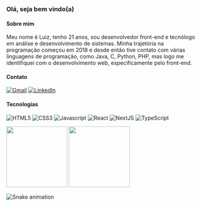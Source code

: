 ### Olá, seja bem vindo(a)

#### Sobre mim
Meu nome é Luiz, tenho 21 anos, sou desenvolvedor front-end e tecnólogo em análise e desenvolvimento de sistemas.
Minha trajetória na programação começou em 2018 e desde então tive contato com várias linguagens de programação, como Java, C, Python, PHP, mas logo me identifiquei com o desenvolvimento web, especificamente pelo front-end.

#### Contato
[![Gmail](https://img.shields.io/badge/Gmail-D14836?style=for-the-badge&logo=gmail&logoColor=white)](mailto:luizoliveira2808@gmail.com)
[![LinkedIn](https://img.shields.io/badge/LinkedIn-0077B5?style=for-the-badge&logo=linkedin&logoColor=white)](https://www.linkedin.com/in/luiz-oliveira-08/)
<!-- [![Discord](https://img.shields.io/badge/Discord-7289DA?style=for-the-badge&logo=discord&logoColor=white)](https://discord.gg/n9KBKHPA3H) -->

#### Tecnologias
![HTML5](https://img.shields.io/badge/HTML5-E34F26?style=for-the-badge&logo=html5&logoColor=white)
![CSS3](https://img.shields.io/badge/CSS3-1572B6?style=for-the-badge&logo=css3&logoColor=white)
![Javascript](https://img.shields.io/badge/JavaScript-F7DF1E?style=for-the-badge&logo=javascript&logoColor=black)
![React](https://img.shields.io/badge/React-20232A?style=for-the-badge&logo=react&logoColor=61DAFB)
![NextJS](https://img.shields.io/badge/next.js-000000?style=for-the-badge&logo=nextdotjs&logoColor=white)
![TypeScript](https://img.shields.io/badge/TypeScript-007ACC?style=for-the-badge&logo=typescript&logoColor=white)




<div>  
  <img height="160em" src="https://github-readme-stats.vercel.app/api?username=luizsp7m&show_icons=true&count_private=true&hide_border=true&title_color=00bfbf&icon_color=00bfbf&text_color=c9d1d9&bg_color=0d1117" /> 
  <img height="160em" height="195px" src="https://github-readme-stats.vercel.app/api/top-langs/?username=luizsp7m&layout=compact&hide_border=true&title_color=00bfbf&text_color=00bfbf&bg_color=0d1117" />
</div>

![Snake animation](https://github.com/luizsp7m/luizsp7m/blob/output/github-contribution-grid-snake.svg)
